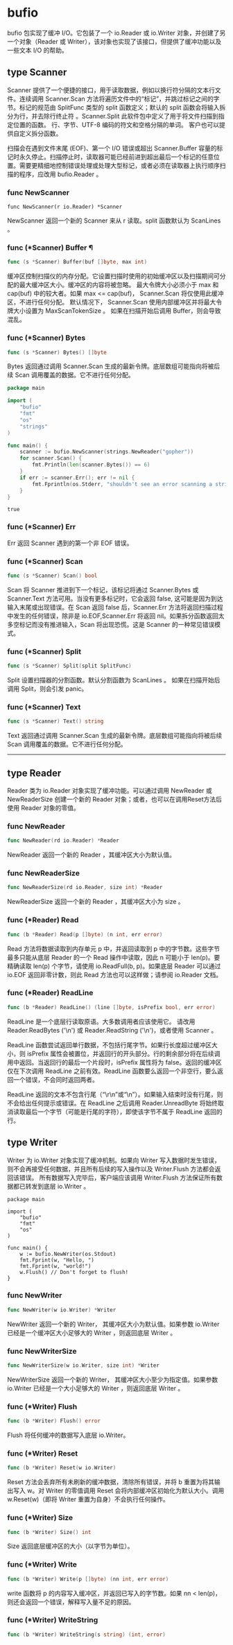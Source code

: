 # bufio

bufio 包实现了缓冲 I/O。它包装了一个 io.Reader 或 io.Writer 对象，并创建了另一个对象（Reader 或 Writer），该对象也实现了该接口，但提供了缓冲功能以及一些文本 I/O 的帮助。


## type Scanner

Scanner 提供了一个便捷的接口，用于读取数据，例如以换行符分隔的文本行文件。连续调用 Scanner.Scan 方法将遍历文件中的“标记”，并跳过标记之间的字节。标记的规范由 SplitFunc 类型的 split 函数定义；默认的 split 函数会将输入拆分为行，并去除行终止符 。Scanner.Split 此软件包中定义了用于将文件扫描到指定位置的函数。 行、字节、UTF-8 编码的符文和空格分隔的单词。 客户也可以提供自定义拆分函数。

扫描会在遇到文件末尾 (EOF)、第一个 I/O 错误或超出 Scanner.Buffer 容量的标记时永久停止。扫描停止时，读取器可能已经前进到超出最后一个标记的任意位置。需要更精细地控制错误处理或处理大型标记，或者必须在读取器上执行顺序扫描的程序，应改用 bufio.Reader 。

### func NewScanner
```go{1}
func NewScanner(r io.Reader) *Scanner
```
NewScanner 返回一个新的 Scanner 来从 r 读取。split 函数默认为 ScanLines 。


### func (*Scanner) Buffer ¶

```go
func (s *Scanner) Buffer(buf []byte, max int)
```
缓冲区控制扫描仪的内存分配。它设置扫描时使用的初始缓冲区以及扫描期间可分配的最大缓冲区大小。缓冲区的内容将被忽略。
最大令牌大小必须小于 max 和 cap(buf) 中的较大者。如果 max <= cap(buf)， Scanner.Scan 将仅使用此缓冲区，不进行任何分配。
默认情况下， Scanner.Scan 使用内部缓冲区并将最大令牌大小设置为 MaxScanTokenSize 。
如果在扫描开始后调用 Buffer，则会导致混乱。

### func (*Scanner) Bytes
```go
func (s *Scanner) Bytes() []byte
```
Bytes 返回通过调用 Scanner.Scan 生成的最新令牌。底层数组可能指向将被后续 Scan 调用覆盖的数据。它不进行任何分配。

```go
package main

import (
	"bufio"
	"fmt"
	"os"
	"strings"
)

func main() {
	scanner := bufio.NewScanner(strings.NewReader("gopher"))
	for scanner.Scan() {
		fmt.Println(len(scanner.Bytes()) == 6)
	}
	if err := scanner.Err(); err != nil {
		fmt.Fprintln(os.Stderr, "shouldn't see an error scanning a string")
	}
}
```
```text 
true
```

### func (*Scanner) Err 

Err 返回 Scanner 遇到的第一个非 EOF 错误。

### func (*Scanner) Scan
```go
func (s *Scanner) Scan() bool
```

Scan 将 Scanner 推进到下一个标记，该标记将通过 Scanner.Bytes 或 Scanner.Text 方法可用。当没有更多标记时，它会返回 false, 这可能是因为到达输入末尾或出现错误。在 Scan 返回 false 后，Scanner.Err 方法将返回扫描过程中发生的任何错误，除非是 io.EOF,Scanner.Err 将返回 nil。如果拆分函数返回太多空标记而没有推进输入，Scan 将出现恐慌。这是 Scanner 的一种常见错误模式。

### func (*Scanner) Split
```go
func (s *Scanner) Split(split SplitFunc)
```
Split 设置扫描器的分割函数。默认分割函数为 ScanLines 。
如果在扫描开始后调用 Split，则会引发 panic。

### func (*Scanner) Text
```go
func (s *Scanner) Text() string
```
Text 返回通过调用 Scanner.Scan 生成的最新令牌。底层数组可能指向将被后续 Scan 调用覆盖的数据。它不进行任何分配。


---

## type Reader

Reader 类为 io.Reader 对象实现了缓冲功能。可以通过调用 NewReader 或 NewReaderSize 创建一个新的 Reader 对象；或者，也可以在调用Reset方法后使用 Reader 对象的零值。

### func NewReader
```go
func NewReader(rd io.Reader) *Reader
```
NewReader 返回一个新的 Reader ，其缓冲区大小为默认值。

### func NewReaderSize
```go
func NewReaderSize(rd io.Reader, size int) *Reader
```
NewReaderSize 返回一个新的 Reader ，其缓冲区大小为 size 。

### func (*Reader) Read
```go
func (b *Reader) Read(p []byte) (n int, err error)
```
Read 方法将数据读取到内存单元 p 中，并返回读取到 p 中的字节数。这些字节最多只能从底层 Reader 的一个 Read 操作中读取，因此 n 可能小于 len(p)。要精确读取 len(p) 个字节，请使用 io.ReadFull(b, p)。如果底层 Reader 可以通过 io.EOF 返回非零计数，则此 Read 方法也可以这样做；请参阅 io.Reader 文档。

### func (*Reader) ReadLine
```go
func (b *Reader) ReadLine() (line []byte, isPrefix bool, err error)
```
ReadLine 是一个底层行读取原语。大多数调用者应该使用它。 请改用 Reader.ReadBytes ('\n') 或 Reader.ReadString ('\n')，或者使用 Scanner 。

ReadLine 函数尝试返回单行数据，不包括行尾字节。如果行长度超过缓冲区大小，则 isPrefix 属性会被置位，并返回行的开头部分。行的剩余部分将在后续调用中返回。当返回行的最后一个片段时，isPrefix 属性将为 false。返回的缓冲区仅在下次调用 ReadLine 之前有效。ReadLine 函数要么返回一个非空行，要么返回一个错误，不会同时返回两者。

ReadLine 返回的文本不包含行尾（“\r\n”或“\n”）。如果输入结束时没有行尾，则不会给出任何提示或错误。在 ReadLine 之后调用 Reader.UnreadByte 将始终取消读取​​最后一个字节（可能是行尾的字符），即使该字节不属于 ReadLine 返回的行。

## type Writer
Writer 为 io.Writer 对象实现了缓冲机制。如果向 Writer 写入数据时发生错误，则不会再接受任何数据，并且所有后续的写入操作以及 Writer.Flush 方法都会返回该错误。 所有数据写入完毕后，客户端应该调用 Writer.Flush 方法保证所有数据都已转发到底层 io.Writer 。

```go{13}
package main

import (
	"bufio"
	"fmt"
	"os"
)

func main() {
	w := bufio.NewWriter(os.Stdout)
	fmt.Fprint(w, "Hello, ")
	fmt.Fprint(w, "world!")
	w.Flush() // Don't forget to flush!
}
```

### func NewWriter
```go
func NewWriter(w io.Writer) *Writer
```
NewWriter 返回一个新的 Writer， 其缓冲区大小为默认值。如果参数 io.Writer 已经是一个缓冲区大小足够大的 Writer ，则返回底层 Writer 。

### func NewWriterSize
```go
func NewWriterSize(w io.Writer, size int) *Writer
```
NewWriterSize 返回一个新的 Writer， 其缓冲区大小至少为指定值。如果参数 io.Writer 已经是一个大小足够大的 Writer ，则返回底层 Writer 。


### func (*Writer) Flush
```go
func (b *Writer) Flush() error
```
Flush 将任何缓冲的数据写入底层 io.Writer。

### func (*Writer) Reset
```go
func (b *Writer) Reset(w io.Writer)
```
Reset 方法会丢弃所有未刷新的缓冲数据，清除所有错误，并将 b 重置为将其输出写入 w。对 Writer 的零值调用 Reset 会将内部缓冲区初始化为默认大小。调用 w.Reset(w)（即将 Writer 重置为自身）不会执行任何操作。

### func (*Writer) Size
```go
func (b *Writer) Size() int
```
Size 返回底层缓冲区的大小（以字节为单位）。

### func (*Writer) Write
```go
func (b *Writer) Write(p []byte) (nn int, err error)
```
write 函数将 p 的内容写入缓冲区，并返回已写入的字节数。如果 nn < len(p)，则还会返回一个错误，解释写入量不足的原因。

### func (*Writer) WriteString
```go
func (b *Writer) WriteString(s string) (int, error)
```





